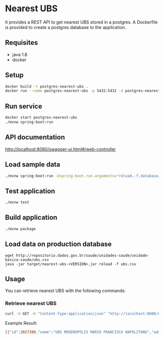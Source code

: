 <!--
title: 'nearest-ubs'
description: 'Locate nearest UBS Web API'
layout: Doc
framework: v1
language: java
authorLink: 'https://github.com/ddiasweb'
authorName: 'Décio Dias'
authorAvatar: 'https://avatars3.githubusercontent.com/u/298960?s=140&v=4'
-->
# Nearest UBS

It provides a REST API to get nearest UBS stored in a postgres. A Dockerfile is provided to create a postgres database to the application.

## Requisites

- java 1.8
- docker

## Setup

```bash
docker build -t postgres-nearest-ubs .
docker run --name postgres-nearest-ubs -p 5432:5432 -d postgres-nearest-ubs
```

## Run service

```bash
docker start postgres-nearest-ubs
./mvnw spring-boot:run
```

## API documentation

[http://localhost:8080/swagger-ui.html#/web-controller](http://localhost:8080/swagger-ui.html#/web-controller)


## Load sample data

```bash
./mvnw spring-boot:run -Dspring-boot.run.arguments="reload,-f,database/ubs-sample.csv"
```

## Test application

```bash
./mvnw test
```

## Build application

```bash
./mvnw package
```

## Load data on production database
```
wget http://repositorio.dados.gov.br/saude/unidades-saude/unidade-basica-saude/ubs.csv
java -jar target/nearest-ubs-<VERSION>.jar reload -f ubs.csv
```

## Usage

You can retrieve nearest UBS with the following commands:

### Retrieve nearest UBS

```bash
curl -X GET -H "Content-Type:application/json" "http://localhost:8080/nearest?location=-23.591210,-46.686830&radius=5000"
```

Example Result:

```bash
[{"id":2027380,"name":"UBS MENINOPOLIS MARIO FRANCISCO NAPOLITANO","address":"RUA OSCAR GOMES CARDIM","city":"São Paulo","phone":"1150961058","geocode":{"long":-46.687686920166016,"lat":-23.620895385742188},"scores":{"scores_size":2,"scores_adaptation_for_seniors":1,"scores_medical_equipament":1,"scores_medicine":2}}]
```
